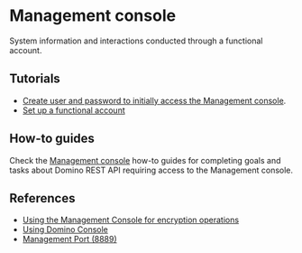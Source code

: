 # Management console

System information and interactions conducted through a functional account.

## Tutorials

- [Create user and password to initially access the Management console](../../tutorial/installconfig/configuration/setupfunctionalaccount.md#create-user-and-password-to-initially-access-the-management-console).
- [Set up a functional account](../../tutorial/installconfig/configuration/setupfunctionalaccount.md)

## How-to guides

Check the [Management console](../../howto/management/index.md) how-to guides for completing goals and tasks about Domino REST API requiring access to the Management console.

## References

- [Using the Management Console for encryption operations](../../references/security/encryption.md#using-the-management-console-for-encryption-operations)
- [Using Domino Console](../../howto/management/console.md)
- [Management Port (8889)](../configuringPorts.md#management-port-8889)

<!--## Let's connect

"feedback.md"-->
